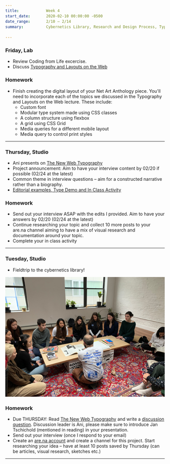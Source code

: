 ```yaml
---
title:            Week 4
start_date:       2020-02-10 00:00:00 -0500
date_range:       2/10 – 2/14
summary:          Cybernetics Library, Research and Design Process, Typography and Layouts

---
```


### Friday, Lab

- Review Coding from Life excercise.
- Discuss [Typography and Layouts on the Web](https://paper.dropbox.com/doc/Typography-and-Layouts-on-the-Web--AuVWeK6rDXqxmgKhFMamvTYoAg-dn6JY3DKILDMfZyLI1pxE)

### Homework

- Finish creating the digital layout of your Net Art Anthology piece. You'll need to incorporate each of the topics we discussed in the Typography and Layouts on the Web lecture. These include:
  - Custom font
  - Modular type system made using CSS classes
  - A column structure using flexbox
  - A grid using CSS Grid
  - Media queries for a different mobile layout
  - Media query to control print styles

---

### Thursday, Studio

- Ani presents on [The New Web Typography](https://www.robinrendle.com/essays/the-new-web-typography)
- Project announcement: Aim to have your interview content by 02/20 if possible (02/24 at the latest)
- Common theme in interview questions – aim for a constructed narrative rather than a biography.
- [Editorial examples, Type Demo and In Class Activity](https://paper.dropbox.com/doc/Week-4-Editorial-Examples-Type-Online--AuMn9NHBjPdyidb9SUv2oUuQAQ-OuUr7KTbxFBE1zHTMVAlq)

### Homework
- Send out your interview ASAP with the edits I provided. Aim to have your answers by 02/20 (02/24 at the latest)
- Continue researching your topic and collect 10 more posts to your are.na channel aiming to have a mix of visual research and documentation around your topic.
- Complete your in class activity

---

### Tuesday, Studio

- Fieldtrip to the cybernetics library!
<img src="../assets/imgs/cybernetics.jpg">

### Homework
- Due THURSDAY: Read [The New Web Typography](https://www.robinrendle.com/essays/the-new-web-typography) and write a [discussion question](https://paper.dropbox.com/doc/CI-20-Reading-Questions--AuMlNmkhwj8VbSY~tG8Mkc1tAQ-j3rwtmto4gYuFZgXYRlAj). Discussion leader is Ani, please make sure to introduce Jan Tschichold (mentioned in reading) in your presentation.
- Send out your interview (once I respond to your email)
- Create an [are.na account](https://www.are.na/) and create a channel for this project. Start researching your idea – have at least 10 posts saved by Thursday (can be articles, visual research, sketches etc.)

---
